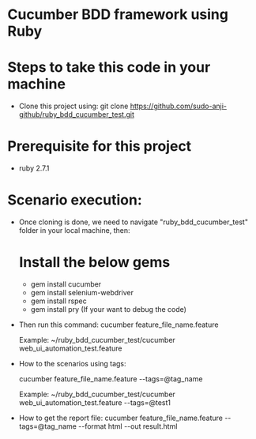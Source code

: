 # Cucumber BDD framework using Ruby

# Steps to take this code in your machine
 - Clone this project using: git clone https://github.com/sudo-anji-github/ruby_bdd_cucumber_test.git
# Prerequisite for this project
- ruby 2.7.1
# Scenario execution:
- Once cloning is done, we need to navigate "ruby_bdd_cucumber_test" folder in your local machine, then:
  # Install the below gems
  - gem install cucumber
  - gem install selenium-webdriver
  - gem install rspec
  - gem install pry (If your want to debug the code)
- Then run this command: cucumber feature_file_name.feature

   Example: ~/ruby_bdd_cucumber_test/cucumber web_ui_automation_test.feature 

- How to the scenarios using tags:

  cucumber feature_file_name.feature --tags=@tag_name
  
  Example: ~/ruby_bdd_cucumber_test/cucumber web_ui_automation_test.feature --tags=@test1
  
- How to get the report file:
  cucumber feature_file_name.feature --tags=@tag_name --format html --out result.html